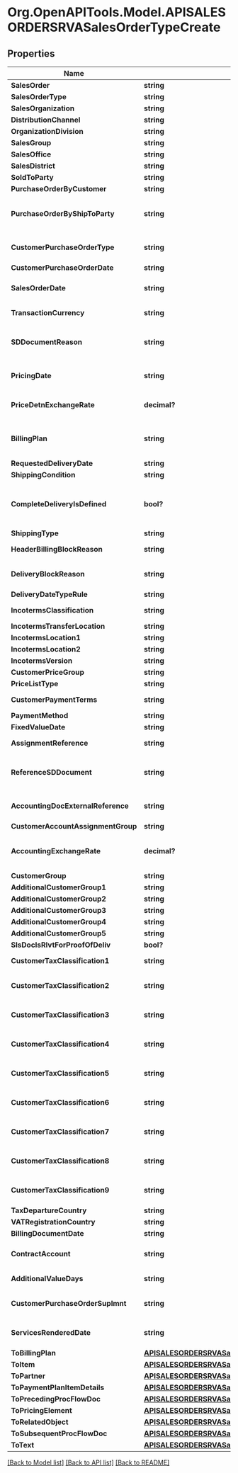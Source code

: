 # Org.OpenAPITools.Model.APISALESORDERSRVASalesOrderTypeCreate

## Properties

Name | Type | Description | Notes
------------ | ------------- | ------------- | -------------
**SalesOrder** | **string** |  | 
**SalesOrderType** | **string** |  | [optional] 
**SalesOrganization** | **string** |  | [optional] 
**DistributionChannel** | **string** |  | [optional] 
**OrganizationDivision** | **string** |  | [optional] 
**SalesGroup** | **string** |  | [optional] 
**SalesOffice** | **string** |  | [optional] 
**SalesDistrict** | **string** |  | [optional] 
**SoldToParty** | **string** |  | [optional] 
**PurchaseOrderByCustomer** | **string** |  | [optional] 
**PurchaseOrderByShipToParty** | **string** | Ship-to Party&#39;s Customer Reference | [optional] 
**CustomerPurchaseOrderType** | **string** | Customer Purchase Order Type | [optional] 
**CustomerPurchaseOrderDate** | **string** |  | [optional] 
**SalesOrderDate** | **string** | Document Date (Date Received/Sent) | [optional] 
**TransactionCurrency** | **string** | SD Document Currency | [optional] 
**SDDocumentReason** | **string** | Order Reason (Reason for the Business Transaction) | [optional] 
**PricingDate** | **string** | Date for Pricing and Exchange Rate | [optional] 
**PriceDetnExchangeRate** | **decimal?** | Exchange Rate for Price Determination | [optional] 
**BillingPlan** | **string** | Billing Plan Number / Invoicing Plan Number | [optional] 
**RequestedDeliveryDate** | **string** |  | [optional] 
**ShippingCondition** | **string** |  | [optional] 
**CompleteDeliveryIsDefined** | **bool?** | Complete Delivery Defined for Each Sales Order | [optional] 
**ShippingType** | **string** |  | [optional] 
**HeaderBillingBlockReason** | **string** | Billing Block in SD Document | [optional] 
**DeliveryBlockReason** | **string** | Delivery Block (Document Header) | [optional] 
**DeliveryDateTypeRule** | **string** |  | [optional] 
**IncotermsClassification** | **string** | Incoterms (Part 1) | [optional] 
**IncotermsTransferLocation** | **string** |  | [optional] 
**IncotermsLocation1** | **string** |  | [optional] 
**IncotermsLocation2** | **string** |  | [optional] 
**IncotermsVersion** | **string** |  | [optional] 
**CustomerPriceGroup** | **string** |  | [optional] 
**PriceListType** | **string** |  | [optional] 
**CustomerPaymentTerms** | **string** | Key for Terms of Payment | [optional] 
**PaymentMethod** | **string** |  | [optional] 
**FixedValueDate** | **string** |  | [optional] 
**AssignmentReference** | **string** | Assignment Number | [optional] 
**ReferenceSDDocument** | **string** | Document Number of Reference Document | [optional] 
**AccountingDocExternalReference** | **string** | Reference Document Number | [optional] 
**CustomerAccountAssignmentGroup** | **string** |  | [optional] 
**AccountingExchangeRate** | **decimal?** | Exchange Rate for Postings to Financial Accounting | [optional] 
**CustomerGroup** | **string** |  | [optional] 
**AdditionalCustomerGroup1** | **string** |  | [optional] 
**AdditionalCustomerGroup2** | **string** |  | [optional] 
**AdditionalCustomerGroup3** | **string** |  | [optional] 
**AdditionalCustomerGroup4** | **string** |  | [optional] 
**AdditionalCustomerGroup5** | **string** |  | [optional] 
**SlsDocIsRlvtForProofOfDeliv** | **bool?** |  | [optional] 
**CustomerTaxClassification1** | **string** | Alternative Tax Classification | [optional] 
**CustomerTaxClassification2** | **string** | Tax Classification 2 for Customer | [optional] 
**CustomerTaxClassification3** | **string** | Tax Classification 3 for Customer | [optional] 
**CustomerTaxClassification4** | **string** | Tax Classification 4 for Customer | [optional] 
**CustomerTaxClassification5** | **string** | Tax Classification 5 for Customer | [optional] 
**CustomerTaxClassification6** | **string** | Tax Classification 6 for Customer | [optional] 
**CustomerTaxClassification7** | **string** | Tax Classification 7 for Customer | [optional] 
**CustomerTaxClassification8** | **string** | Tax Classification 8 for Customer | [optional] 
**CustomerTaxClassification9** | **string** | Tax Classification 9 for Customer | [optional] 
**TaxDepartureCountry** | **string** |  | [optional] 
**VATRegistrationCountry** | **string** |  | [optional] 
**BillingDocumentDate** | **string** |  | [optional] 
**ContractAccount** | **string** | Contract Account Number | [optional] 
**AdditionalValueDays** | **string** | Additional Value Days | [optional] 
**CustomerPurchaseOrderSuplmnt** | **string** | Purchase order number supplement | [optional] 
**ServicesRenderedDate** | **string** | Date on which services are rendered | [optional] 
**ToBillingPlan** | [**APISALESORDERSRVASalesOrderBillingPlanTypeCreate**](APISALESORDERSRVASalesOrderBillingPlanTypeCreate.md) |  | [optional] 
**ToItem** | [**APISALESORDERSRVASalesOrderTypeCreateToItem**](APISALESORDERSRVASalesOrderTypeCreateToItem.md) |  | [optional] 
**ToPartner** | [**APISALESORDERSRVASalesOrderTypeCreateToPartner**](APISALESORDERSRVASalesOrderTypeCreateToPartner.md) |  | [optional] 
**ToPaymentPlanItemDetails** | [**APISALESORDERSRVASalesOrderTypeCreateToPaymentPlanItemDetails**](APISALESORDERSRVASalesOrderTypeCreateToPaymentPlanItemDetails.md) |  | [optional] 
**ToPrecedingProcFlowDoc** | [**APISALESORDERSRVASalesOrderTypeCreateToPrecedingProcFlowDoc**](APISALESORDERSRVASalesOrderTypeCreateToPrecedingProcFlowDoc.md) |  | [optional] 
**ToPricingElement** | [**APISALESORDERSRVASalesOrderTypeCreateToPricingElement**](APISALESORDERSRVASalesOrderTypeCreateToPricingElement.md) |  | [optional] 
**ToRelatedObject** | [**APISALESORDERSRVASalesOrderTypeCreateToRelatedObject**](APISALESORDERSRVASalesOrderTypeCreateToRelatedObject.md) |  | [optional] 
**ToSubsequentProcFlowDoc** | [**APISALESORDERSRVASalesOrderTypeCreateToSubsequentProcFlowDoc**](APISALESORDERSRVASalesOrderTypeCreateToSubsequentProcFlowDoc.md) |  | [optional] 
**ToText** | [**APISALESORDERSRVASalesOrderTypeCreateToText**](APISALESORDERSRVASalesOrderTypeCreateToText.md) |  | [optional] 

[[Back to Model list]](../README.md#documentation-for-models) [[Back to API list]](../README.md#documentation-for-api-endpoints) [[Back to README]](../README.md)

